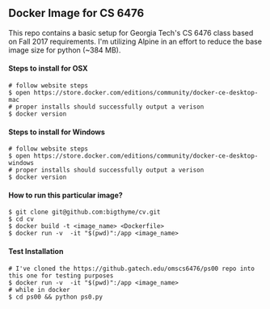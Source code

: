 ## Docker Image for CS 6476

This repo contains a basic setup for Georgia Tech's CS 6476 class based on Fall 2017 requirements. I'm utilizing
Alpine in an effort to reduce the base image size for python (~384 MB).

#### Steps to install for OSX
```
# follow website steps
$ open https://store.docker.com/editions/community/docker-ce-desktop-mac
# proper installs should successfully output a verison
$ docker version
```

#### Steps to install for Windows
```
# follow website steps
$ open https://store.docker.com/editions/community/docker-ce-desktop-windows
# proper installs should successfully output a verison
$ docker version
```

#### How to run this particular image?
```
$ git clone git@github.com:bigthyme/cv.git
$ cd cv
$ docker build -t <image_name> <Dockerfile>
$ docker run -v  -it "$(pwd)":/app <image_name>
```
#### Test Installation
```
# I've cloned the https://github.gatech.edu/omscs6476/ps00 repo into this one for testing purposes
$ docker run -v  -it "$(pwd)":/app <image_name>
# while in docker
$ cd ps00 && python ps0.py
```
